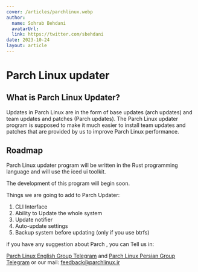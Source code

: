 ```yaml
---
cover: /articles/parchlinux.webp
author:
  name: Sohrab Behdani
  avatarUrl: 
  link: https://twitter.com/sbehdani
date: 2023-10-24
layout: article
---
```


# Parch Linux updater

## What is Parch Linux Updater?

Updates in Parch Linux are in the form of base updates (arch updates) and team updates and patches (Parch updates).
The Parch Linux updater program is supposed to make it much easier to install team updates and patches that are provided by us to improve Parch Linux performance.

## Roadmap

Parch Linux updater program will be written in the Rust programming language and will use the iced ui toolkit.

The development of this program will begin soon.

Things we are going to add to Parch Updater:

1. CLI Interface
2. Ability to Update the whole system
3. Update notifier
4. Auto-update settings
5. Backup system before updating (only if you use btrfs)

if you have any suggestion about Parch , you can Tell us in:

[Parch Linux English Group Telegram](https://t.me/ParchLinux_en) and [Parch Linux Persian Group Telegram](https://t.me/ParchLinux_fa) or our mail: feedback@parchlinux.ir 